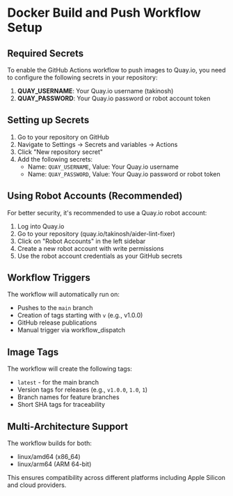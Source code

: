 # Docker Build and Push Workflow Setup

## Required Secrets

To enable the GitHub Actions workflow to push images to Quay.io, you need to configure the following secrets in your repository:

1. **QUAY_USERNAME**: Your Quay.io username (takinosh)
2. **QUAY_PASSWORD**: Your Quay.io password or robot account token

## Setting up Secrets

1. Go to your repository on GitHub
2. Navigate to Settings → Secrets and variables → Actions
3. Click "New repository secret"
4. Add the following secrets:
   - Name: `QUAY_USERNAME`, Value: Your Quay.io username
   - Name: `QUAY_PASSWORD`, Value: Your Quay.io password or robot token

## Using Robot Accounts (Recommended)

For better security, it's recommended to use a Quay.io robot account:

1. Log into Quay.io
2. Go to your repository (quay.io/takinosh/aider-lint-fixer)
3. Click on "Robot Accounts" in the left sidebar
4. Create a new robot account with write permissions
5. Use the robot account credentials as your GitHub secrets

## Workflow Triggers

The workflow will automatically run on:
- Pushes to the `main` branch
- Creation of tags starting with `v` (e.g., v1.0.0)
- GitHub release publications
- Manual trigger via workflow_dispatch

## Image Tags

The workflow will create the following tags:
- `latest` - for the main branch
- Version tags for releases (e.g., `v1.0.0`, `1.0`, `1`)
- Branch names for feature branches
- Short SHA tags for traceability

## Multi-Architecture Support

The workflow builds for both:
- linux/amd64 (x86_64)
- linux/arm64 (ARM 64-bit)

This ensures compatibility across different platforms including Apple Silicon and cloud providers.